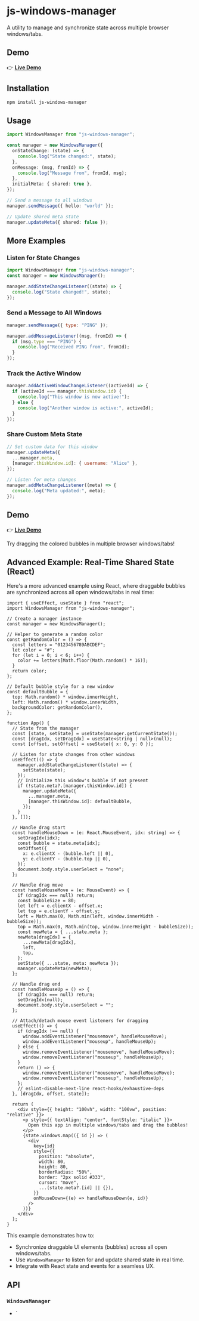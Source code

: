 # js-windows-manager

A utility to manage and synchronize state across multiple browser windows/tabs.

## Demo

👉 **[Live Demo](https://windows-manager-example.vercel.app/)**

## Installation

```sh
npm install js-windows-manager
```

## Usage

```ts
import WindowsManager from "js-windows-manager";

const manager = new WindowsManager({
  onStateChange: (state) => {
    console.log("State changed:", state);
  },
  onMessage: (msg, fromId) => {
    console.log("Message from", fromId, msg);
  },
  initialMeta: { shared: true },
});

// Send a message to all windows
manager.sendMessage({ hello: "world" });

// Update shared meta state
manager.updateMeta({ shared: false });
```

## More Examples

### Listen for State Changes

```js
import WindowsManager from "js-windows-manager";
const manager = new WindowsManager();

manager.addStateChangeListener((state) => {
  console.log("State changed!", state);
});
```

### Send a Message to All Windows

```js
manager.sendMessage({ type: "PING" });

manager.addMessageListener((msg, fromId) => {
  if (msg.type === "PING") {
    console.log("Received PING from", fromId);
  }
});
```

### Track the Active Window

```js
manager.addActiveWindowChangeListener((activeId) => {
  if (activeId === manager.thisWindow.id) {
    console.log("This window is now active!");
  } else {
    console.log("Another window is active:", activeId);
  }
});
```

### Share Custom Meta State

```js
// Set custom data for this window
manager.updateMeta({
  ...manager.meta,
  [manager.thisWindow.id]: { username: "Alice" },
});

// Listen for meta changes
manager.addMetaChangeListener((meta) => {
  console.log("Meta updated:", meta);
});
```

## Demo

👉 **[Live Demo](https://windows-manager-example.vercel.app/)**

Try dragging the colored bubbles in multiple browser windows/tabs!

## Advanced Example: Real-Time Shared State (React)

Here's a more advanced example using React, where draggable bubbles are synchronized across all open windows/tabs in real time:

```tsx
import { useEffect, useState } from "react";
import WindowsManager from "js-windows-manager";

// Create a manager instance
const manager = new WindowsManager();

// Helper to generate a random color
const getRandomColor = () => {
  const letters = "0123456789ABCDEF";
  let color = "#";
  for (let i = 0; i < 6; i++) {
    color += letters[Math.floor(Math.random() * 16)];
  }
  return color;
};

// Default bubble style for a new window
const defaultBubble = {
  top: Math.random() * window.innerHeight,
  left: Math.random() * window.innerWidth,
  backgroundColor: getRandomColor(),
};

function App() {
  // State from the manager
  const [state, setState] = useState(manager.getCurrentState());
  const [dragIdx, setDragIdx] = useState<string | null>(null);
  const [offset, setOffset] = useState({ x: 0, y: 0 });

  // Listen for state changes from other windows
  useEffect(() => {
    manager.addStateChangeListener((state) => {
      setState(state);
    });
    // Initialize this window's bubble if not present
    if (!state.meta?.[manager.thisWindow.id]) {
      manager.updateMeta({
        ...manager.meta,
        [manager.thisWindow.id]: defaultBubble,
      });
    }
  }, []);

  // Handle drag start
  const handleMouseDown = (e: React.MouseEvent, idx: string) => {
    setDragIdx(idx);
    const bubble = state.meta[idx];
    setOffset({
      x: e.clientX - (bubble.left || 0),
      y: e.clientY - (bubble.top || 0),
    });
    document.body.style.userSelect = "none";
  };

  // Handle drag move
  const handleMouseMove = (e: MouseEvent) => {
    if (dragIdx === null) return;
    const bubbleSize = 80;
    let left = e.clientX - offset.x;
    let top = e.clientY - offset.y;
    left = Math.max(0, Math.min(left, window.innerWidth - bubbleSize));
    top = Math.max(0, Math.min(top, window.innerHeight - bubbleSize));
    const newMeta = { ...state.meta };
    newMeta[dragIdx] = {
      ...newMeta[dragIdx],
      left,
      top,
    };
    setState({ ...state, meta: newMeta });
    manager.updateMeta(newMeta);
  };

  // Handle drag end
  const handleMouseUp = () => {
    if (dragIdx === null) return;
    setDragIdx(null);
    document.body.style.userSelect = "";
  };

  // Attach/detach mouse event listeners for dragging
  useEffect(() => {
    if (dragIdx !== null) {
      window.addEventListener("mousemove", handleMouseMove);
      window.addEventListener("mouseup", handleMouseUp);
    } else {
      window.removeEventListener("mousemove", handleMouseMove);
      window.removeEventListener("mouseup", handleMouseUp);
    }
    return () => {
      window.removeEventListener("mousemove", handleMouseMove);
      window.removeEventListener("mouseup", handleMouseUp);
    };
    // eslint-disable-next-line react-hooks/exhaustive-deps
  }, [dragIdx, offset, state]);

  return (
    <div style={{ height: "100vh", width: "100vw", position: "relative" }}>
      <p style={{ textAlign: "center", fontStyle: "italic" }}>
        Open this app in multiple windows/tabs and drag the bubbles!
      </p>
      {state.windows.map(({ id }) => (
        <div
          key={id}
          style={{
            position: "absolute",
            width: 80,
            height: 80,
            borderRadius: "50%",
            border: "2px solid #333",
            cursor: "move",
            ...(state.meta?.[id] || {}),
          }}
          onMouseDown={(e) => handleMouseDown(e, id)}
        />
      ))}
    </div>
  );
}
```

This example demonstrates how to:

- Synchronize draggable UI elements (bubbles) across all open windows/tabs.
- Use `WindowsManager` to listen for and update shared state in real time.
- Integrate with React state and events for a seamless UX.

## API

### `WindowsManager`

- `
